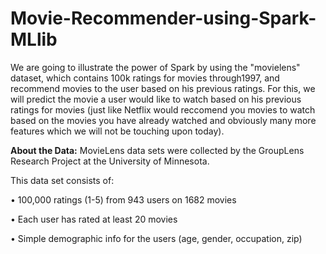 # Movie-Recommender-using-Spark-MLlib
We are going to illustrate the power of Spark by using the "movielens" dataset, which contains 100k ratings for movies through1997, and recommend movies to the user based on his previous ratings. For this, we will predict the movie a user would like to watch based on his previous ratings for movies (just like Netflix would reccomend you movies to watch based on the movies you have already watched and obviously many more features which we will not be touching upon today).


**About the Data:**
MovieLens data sets were collected by the GroupLens Research Project
at the University of Minnesota. 

This data set consists of:

•	100,000 ratings (1-5) from 943 users on 1682 movies

•	Each user has rated at least 20 movies

•	Simple demographic info for the users (age, gender, occupation, zip)


